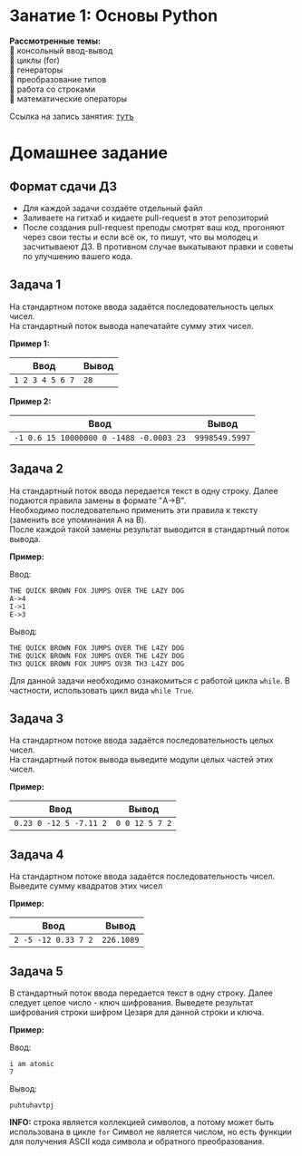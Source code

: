 # Занатие 1: Основы Python

**Рассмотренные темы:**  
🔹️ консольный ввод-вывод  
🔹️ циклы (for)  
🔹️ генераторы  
🔹️ преобразование типов  
🔹️ работа со строками  
🔹️ математические операторы  

Ссылка на запись занятия: [тутъ](https://www.youtube.com/watch?v=dQw4w9WgXcQ)

# Домашнее задание

## Формат сдачи ДЗ

* Для каждой задачи создаёте отдельный файл
* Заливаете на гитхаб и кидаете pull-request в этот репозиторий
* После создания pull-request преподы смотрят ваш код, прогоняют через свои тесты и если всё ок, то пишут, что вы молодец и засчитываеют ДЗ. В противном случае выкатывают правки и советы по улучшению вашего кода.

## Задача 1

На стандартном потоке ввода задаётся последовательность целых чисел.  
На стандартный поток вывода напечатайте сумму этих чисел.

**Пример 1:**

|Ввод|Вывод|
|-|-|
|```1 2 3 4 5 6 7```|```28```|

**Пример 2:**

|Ввод|Вывод|
|-|-|
|```-1 0.6 15 10000000 0 -1488 -0.0003 23```|```9998549.5997```|

## Задача 2

На стандартный поток ввода передается текст в одну строку. Далее подаются правила замены в формате "A->B".  
Необходимо последовательно применить эти правила к тексту (заменить все упоминания A на B).  
После каждой такой замены результат выводится в стандартный поток вывода.  

**Пример:**

Ввод:
```
THE QUICK BROWN FOX JUMPS OVER THE LAZY DOG
A->4
I->1
E->3
```
Вывод:
```
THE QUICK BROWN FOX JUMPS OVER THE L4ZY DOG
THE QU1CK BROWN FOX JUMPS OVER THE L4ZY DOG
TH3 QU1CK BROWN FOX JUMPS OV3R TH3 L4ZY DOG
```

Для данной задачи необходимо ознакомиться с работой цикла `while`. В частности, использовать цикл вида `while True`.

## Задача 3

На стандартном потоке ввода задаётся последовательность целых чисел.  
На стандартный поток вывода выведите модули целых частей этих чисел.

**Пример:**

|Ввод|Вывод|
|-|-|
|```0.23 0 -12 5 -7.11 2```|```0 0 12 5 7 2```|

## Задача 4

На стандартном потоке ввода задаётся последовательность чисел.
Выведите сумму квадратов этих чисел

**Пример:**

|Ввод|Вывод|
|-|-|
|```2 -5 -12 0.33 7 2```|```226.1089```|

## Задача 5

В стандартный поток ввода передается текст в одну строку. Далее следует целое число - ключ шифрования.
Выведете результат шифрования строки шифром Цезаря для данной строки и ключа.

**Пример:**

Ввод:
```
i am atomic
7
```
Вывод:
```
puhtuhavtpj
```

**INFO:** строка является коллекцией символов, а потому может быть использована в цикле ```for```
Символ не является числом, но есть функции для получения ASCII кода символа и обратного преобразования.
